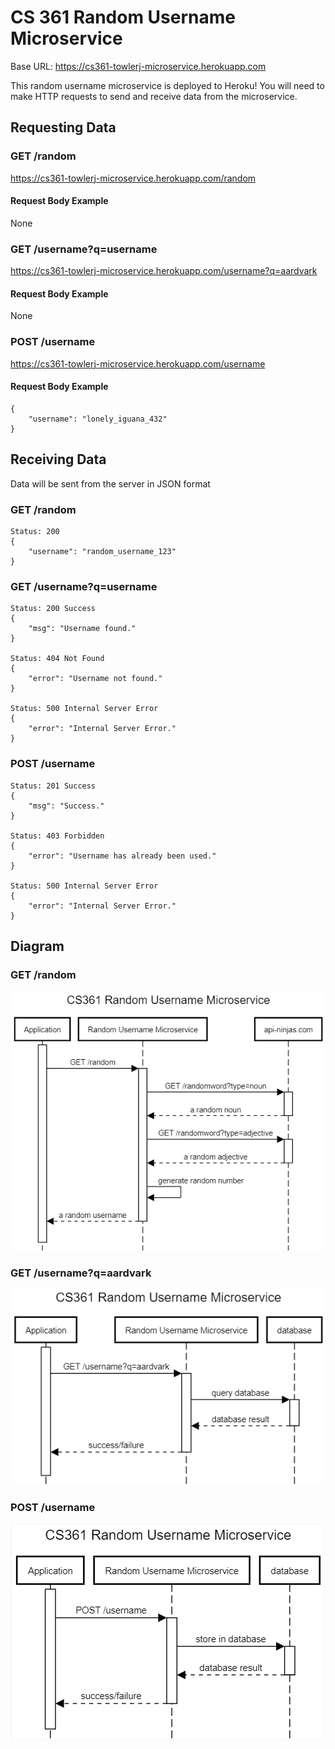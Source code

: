 # CS 361 Random Username Microservice

Base URL: https://cs361-towlerj-microservice.herokuapp.com

This random username microservice is deployed to Heroku! You will need to make HTTP requests to send and receive data from the microservice.

## Requesting Data

### GET /random

https://cs361-towlerj-microservice.herokuapp.com/random

#### Request Body Example
None

### GET /username?q=username

https://cs361-towlerj-microservice.herokuapp.com/username?q=aardvark

#### Request Body Example
None

### POST /username

https://cs361-towlerj-microservice.herokuapp.com/username

#### Request Body Example

```http request
{
    "username": "lonely_iguana_432"
}
```

## Receiving Data

Data will be sent from the server in JSON format

### GET /random

```http request
Status: 200
{
    "username": "random_username_123"
}
```

### GET /username?q=username

```http request
Status: 200 Success
{
    "msg": "Username found."
}

Status: 404 Not Found
{
    "error": "Username not found."
}

Status: 500 Internal Server Error
{
    "error": "Internal Server Error."
}
```

### POST /username

```http request
Status: 201 Success
{
    "msg": "Success."
}

Status: 403 Forbidden
{
    "error": "Username has already been used."
}

Status: 500 Internal Server Error
{
    "error": "Internal Server Error."
}
```

## Diagram

### GET /random
![img.png](img.png)

### GET /username?q=aardvark
![img_1.png](img_1.png)

### POST /username
![img_2.png](img_2.png)
